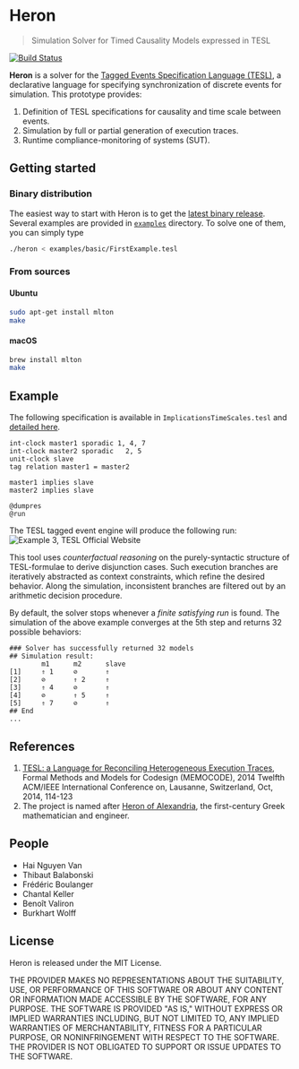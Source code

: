 Heron
===================

> Simulation Solver for Timed Causality Models expressed in TESL

[![Build Status](https://travis-ci.org/heron-solver/heron.svg?branch=master)](https://travis-ci.org/EmptyStackExn/heron)

**Heron** is a solver for the [Tagged Events Specification Language (TESL)](http://wwwdi.supelec.fr/software/TESL/), a declarative language for specifying synchronization of discrete events for simulation. This prototype provides:

 1. Definition of TESL specifications for causality and time scale between events.
 2. Simulation by full or partial generation of execution traces.
 3. Runtime compliance-monitoring of systems (SUT).


Getting started
-------------------
### Binary distribution
The easiest way to start with Heron is to get the [latest binary release](https://github.com/EmptyStackExn/heron/releases/latest). Several examples are provided in [`examples`](examples) directory. To solve one of them, you can simply type
```bash
./heron < examples/basic/FirstExample.tesl
```

### From sources
#### Ubuntu
```bash
sudo apt-get install mlton
make
```

#### macOS
```bash
brew install mlton
make
```

Example
-------------------
The following specification is available in `ImplicationsTimeScales.tesl` and [detailed here](http://wwwdi.supelec.fr/software/TESL/#Implications).

```
int-clock master1 sporadic 1, 4, 7
int-clock master2 sporadic   2, 5
unit-clock slave
tag relation master1 = master2

master1 implies slave
master2 implies slave

@dumpres
@run
```

The TESL tagged event engine will produce the following run:
![Example 3, TESL Official Website](http://wwwdi.supelec.fr/software/downloads/TESL/example3.svg)

This tool uses *counterfactual reasoning* on the purely-syntactic structure of TESL-formulae to derive disjunction cases. Such execution branches are iteratively abstracted as context constraints, which refine the desired behavior. Along the simulation, inconsistent branches are filtered out by an arithmetic decision procedure.

By default, the solver stops whenever a *finite satisfying run* is found. The simulation of the above example converges at the 5th step and returns 32 possible behaviors:
```
### Solver has successfully returned 32 models
## Simulation result:
		m1		m2		slave		
[1]		⇑ 1		⊘		⇑
[2]		⊘		⇑ 2		⇑
[3]		⇑ 4		⊘		⇑
[4]		⊘		⇑ 5		⇑
[5]		⇑ 7		⊘		⇑
## End
...
```

References
-------------------

 1. [TESL: a Language for Reconciling Heterogeneous Execution Traces](https://ieeexplore.ieee.org/document/6961849), Formal Methods and Models for Codesign (MEMOCODE), 2014 Twelfth ACM/IEEE International Conference on, Lausanne, Switzerland, Oct, 2014, 114-123
 2. The project is named after [Heron of Alexandria](http://www-history.mcs.st-andrews.ac.uk/Biographies/Heron.html), the first-century Greek mathematician and engineer.

People
-------------------

 - Hai Nguyen Van
 - Thibaut Balabonski
 - Frédéric Boulanger
 - Chantal Keller
 - Benoît Valiron
 - Burkhart Wolff

License
-------------------

Heron is released under the MIT License.

THE PROVIDER MAKES NO REPRESENTATIONS ABOUT THE SUITABILITY, USE, OR PERFORMANCE OF THIS SOFTWARE OR ABOUT ANY CONTENT OR INFORMATION MADE ACCESSIBLE BY THE SOFTWARE, FOR ANY PURPOSE. THE SOFTWARE IS PROVIDED "AS IS," WITHOUT EXPRESS OR IMPLIED WARRANTIES INCLUDING, BUT NOT LIMITED TO, ANY IMPLIED WARRANTIES OF MERCHANTABILITY, FITNESS FOR A PARTICULAR PURPOSE, OR NONINFRINGEMENT WITH RESPECT TO THE SOFTWARE. THE PROVIDER IS NOT OBLIGATED TO SUPPORT OR ISSUE UPDATES TO THE SOFTWARE.
